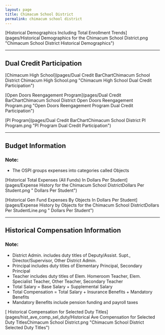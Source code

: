```yaml
---
layout: page
title: Chimacum School District
permalink: chimacum school district
---
```



[Historical Demographics Including Total Enrollment Trends](pages/Historical Demographics for the Chimacum School District.png "Chimacum School District Historical Demographics")

___

## Dual Credit Participation

[Chimacum High School](pages/Dual Credit BarChartChimacum School District Chimacum High School.png "Chimacum High School Dual Credit Participation")

[Open Doors Reengagement Program](pages/Dual Credit BarChartChimacum School District Open Doors Reengagement Program.png "Open Doors Reengagement Program Dual Credit Participation")

[PI Program](pages/Dual Credit BarChartChimacum School District PI Program.png "PI Program Dual Credit Participation")


___

## Budget Information
### Note:
- The OSPI groups expenses into categories called Objects

[Historical Total Expenses (All Funds) In Dollars Per Student](pages/Expense History for the Chimacum School DistrictDollars Per Student.png " Dollars Per Student")

[Historical Gen Fund Expenses By Objects In Dollars Per Student](pages/Expense History by Objects for the Chimacum School DistrictDollars Per StudentLine.png " Dollars Per Student")


___

## Historical Compensation Information
### Note:
- District Admin. includes duty titles of Deputy/Assist. Supt., Director/Supervisor, Other District Admin.
- Principal includes duty titles of Elementary Principal, Secondary Principal
- Teacher includes duty titles of Elem. Homeroom Teacher, Elem. Specialist Teacher, Other Teacher, Secondary Teacher
- Total Salary = Base Salary + Supplemental Salary
- Total Compensation = Total Salary + Insurance Benefits + Mandatory Benefits
- Mandatory Benefits include pension funding and payroll taxes

[ Historical Compensation for Selected Duty Titles](pages/hist_ave_comp_sel_duty/Historical Ave Compensation for Selected Duty TitlesChimacum School District.png "Chimacum School District Selected Duty Titles")

